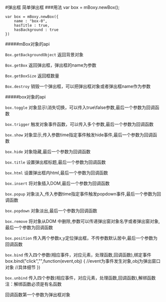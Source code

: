 #弹出框
简单弹出框
###用法
    var box = mBoxy.newBox();

    var box = mBoxy.newBox({
        name : "box-0",
    	hasTitle : true,
    	hasBackground : true
    })

#####mBox对象的api

`Box.getBackgroundObject`
返回背景对象

`Box.getBox`
返回弹出框，弹出框的name为参数

`Box.getBoxSize`
返回框数量

`Box.destroy`
销毁一个弹出框，可以把弹出框对象或者弹出框name作为参数

#####box对象的api

`box.toggle`
对象显示\消失切换，可以传入true\false参数,最后一个参数为回调函数

`box.trigger`
触发对象事件函数，可以传入多个参数,最后一个参数为回调函数

`box.show`
对象显示,传入参数time指定事件触发hide事件,最后一个参数为回调函数

`box.hide`
对象隐藏,最后一个参数为回调函数

`box.title`
设置弹出框标题,最后一个参数为回调函数

`box.html`
设置弹出框内html,最后一个参数为回调函数

`box.insert`
将对象插入DOM,最后一个参数为回调函数

`box.popup`
对象淡入,传入参数time指定事件触发popdown事件,最后一个参数为回调函数

`box.popdown`
对象淡出,最后一个参数为回调函数

`box.remove`
将对象从DOM 中删除,参数可以传递弹出窗对象名字或者弹出窗对象,最后一个参数为回调函数

`box.position`
传入两个参数x,y定位弹出框，不传参数默认居中,最后一个参数为回调函数

`box.bind`
传入四个参数(相应事件，对应元素，处理函数,回调函数),绑定事件
	box.bind("click","",function(event,obj) {	//event为事件发生对象,obj为弹出窗口对象
		//具体细节
	})

`box.unbind`
传入四个参数(相应事件，对应元素，处理函数,回调函数),解绑函数
注：解绑函数必须是有名函数



   回调函数第一个参数为弹出框对象
